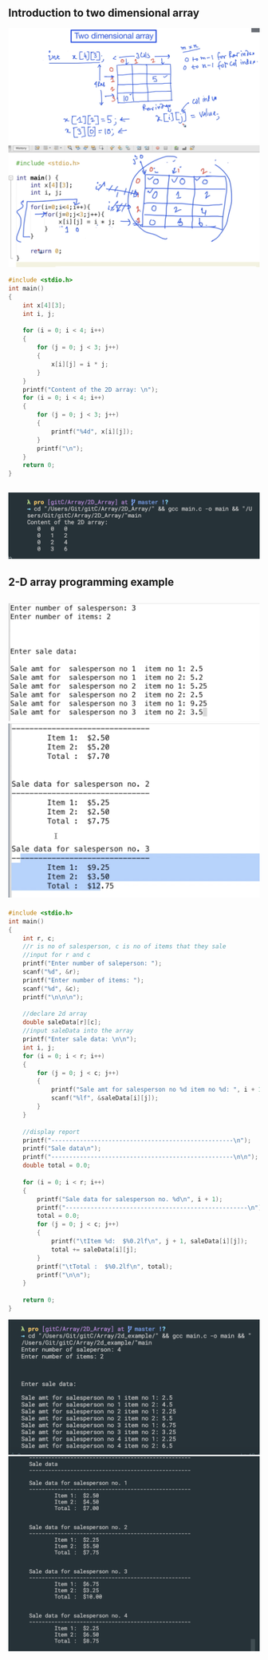## Introduction to two dimensional array
![](img/2020-01-05-16-58-49.png)
![](img/2020-01-05-17-01-57.png)
```c++
#include <stdio.h>
int main()
{
    int x[4][3];
    int i, j;

    for (i = 0; i < 4; i++)
    {
        for (j = 0; j < 3; j++)
        {
            x[i][j] = i * j;
        }
    }
    printf("Content of the 2D array: \n");
    for (i = 0; i < 4; i++)
    {
        for (j = 0; j < 3; j++)
        {
            printf("%4d", x[i][j]);
        }
        printf("\n");
    }
    return 0;
}
```
![](img/2020-01-05-17-05-52.png)
---


## 2-D array programming example
![](img/2020-01-05-17-10-52.png)
![](img/2020-01-05-17-11-29.png)
---
```c++
#include <stdio.h>
int main()
{
    int r, c;
    //r is no of salesperson, c is no of items that they sale
    //input for r and c
    printf("Enter number of saleperson: ");
    scanf("%d", &r);
    printf("Enter number of items: ");
    scanf("%d", &c);
    printf("\n\n\n");

    //declare 2d array
    double saleData[r][c];
    //input saleData into the array
    printf("Enter sale data: \n\n");
    int i, j;
    for (i = 0; i < r; i++)
    {
        for (j = 0; j < c; j++)
        {
            printf("Sale amt for salesperson no %d item no %d: ", i + 1, j + 1);
            scanf("%lf", &saleData[i][j]);
        }
    }

    //display report
    printf("---------------------------------------------------\n");
    printf("Sale data\n");
    printf("---------------------------------------------------\n\n");
    double total = 0.0;
    
    for (i = 0; i < r; i++)
    {
        printf("Sale data for salesperson no. %d\n", i + 1);
        printf("---------------------------------------------------\n");
        total = 0.0;
        for (j = 0; j < c; j++)
        {
            printf("\tItem %d:  $%0.2lf\n", j + 1, saleData[i][j]);
            total += saleData[i][j];
        }
        printf("\tTotal :  $%0.2lf\n", total);
        printf("\n\n");
    }

    return 0;
}
```
![](img/2020-01-05-17-26-31.png)
![](img/2020-01-05-17-26-54.png)
